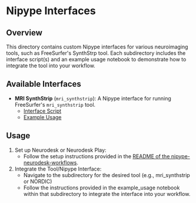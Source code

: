 # Nipype Interfaces

## Overview
This directory contains custom Nipype interfaces for various neuroimaging tools, such as FreeSurfer's SynthStrp tool. Each subdirectory includes the interface script(s) and an example usage notebook to demonstrate how to integrate the tool into your workflow.

## Available Interfaces

- **MRI SynthStrip** (`mri_synthstrip`): A Nipype interface for running FreeSurfer's `mri_synthstrip` tool.
  - [Interface Script](./mri_synthstrip/mri_synthstrip_interface.py)
  - [Example Usage](./mri_synthstrip/example_usage_synthstrip_nipype.ipynb)
  
## Usage
1. Set up Neurodesk or Neurodesk Play:
   - Follow the setup instructions provided in the [README of the nipype-neurodesk-workflows](../README.md).
2. Integrate the Tool/Nipype Interface:
   - Navigate to the subdirectory for the desired tool (e.g., mri_synthstrip or NORDIC)
   - Follow the instructions provided in the example_usage notebook within that subdirectory to integrate the interface into your workflow.






